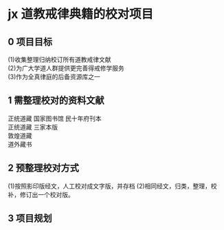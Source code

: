 # jx 道教戒律典籍的校对项目

## 0 项目目标
(1)收集整理归纳校订所有道教戒律文献  
(2)为广大学道人群提供更完善得戒修学服务  
(3)作为全真律庭的后备资源库之一  

## 1 需整理校对的资料文献
正统道藏 国家图书馆 民十年府刊本  
正统道藏 三家本版  
敦煌道藏  
道外藏书  

## 2 预整理校对方式
(1)按照影印版经文，人工校对成文字版，并存档
(2)相同经文，归类，整理，校补，修订出一个校对版。

## 3 项目规划
